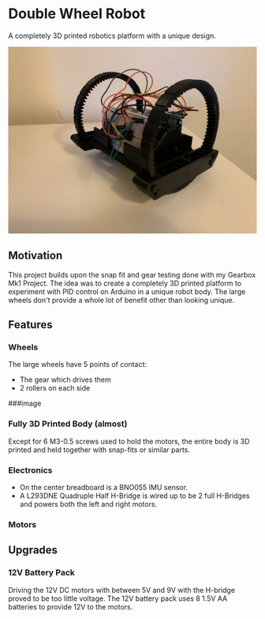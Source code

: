 # Double Wheel Robot
A completely 3D printed robotics platform with a unique design. 

![Side View V1](media/side_view.jpg)

## Motivation
This project builds upon the snap fit and gear testing done with my Gearbox Mk1 Project. 
The idea was to create a completely 3D printed platform to experiment with PID control on Arduino in a unique robot body. The large wheels don't provide a whole lot of benefit other than looking unique. 

## Features

### Wheels
The large wheels have 5 points of contact:
- The gear which drives them
- 2 rollers on each side

###image

### Fully 3D Printed Body (almost)
Except for 6 M3-0.5 screws used to hold the motors, the entire body is 3D printed and held together with snap-fits or similar parts.

### Electronics
- On the center breadboard is a BNO055 IMU sensor.
- A L293DNE Quadruple Half H-Bridge is wired up to be 2 full H-Bridges and powers both the left and right motors.

### Motors

## Upgrades

### 12V Battery Pack
Driving the 12V DC motors with between 5V and 9V with the H-bridge proved to be too little voltage. The 12V battery pack uses 8 1.5V AA batteries to provide 12V to the motors.